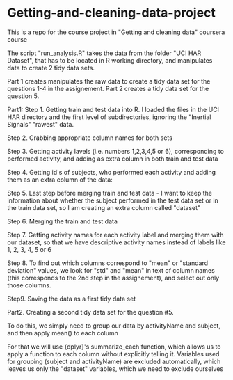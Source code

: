 Getting-and-cleaning-data-project
=================================

This is a repo for the course project in "Getting and cleaning data" coursera course


The script "run_analysis.R" takes the data from the folder "UCI HAR Dataset", that has to be located in R working directory,
and manipulates data to create 2 tidy data sets. 

Part 1 creates manipulates the raw data to create a tidy data set for the questions 1-4 in the assignement.
Part 2 creates a tidy data set for the question 5.

Part1:
Step 1. Getting train and test data into R. I loaded the files in the UCI HAR directory and the first level
of subdirectories, ignoring the "Inertial Signals" "rawest" data.

Step 2. Grabbing appropriate column names for both sets

Step 3. Getting activity lavels (i.e. numbers 1,2,3,4,5 or 6), corresponding to performed activity, and adding as extra column in both train and test data

Step 4. Getting id's of subjects, who performed each activity and adding them as an extra 
column of the data:

Step 5.  Last step before merging train and test data - I want to keep the information
about whether the subject performed in the test data set or in the train data
set, so I am creating an extra column called "dataset"

Step 6. Merging the train and test data

Step 7. Getting activity names for each activity label and merging them with our 
dataset, so that we have descriptive activity names instead of labels like
1, 2, 3, 4, 5 or 6

Step 8. To find out which columns correspond to "mean" or "standard deviation" values,
we look for "std" and "mean" in text of column names (this corresponds to the
2nd step in the assignement), and select out only those columns.

Step9. Saving the data as a first tidy data set 

Part2. Creating a second tidy data set for the question #5.

To do this, we simply need to group our data by activityName and subject, and
then apply mean() to each column

For that we will use {dplyr}'s summarize_each function, which allows us to 
apply a function to each column without explicitly telling it. Variables
used for grouping (subject and activityName) are excluded automatically,
which leaves us only the "dataset" variables, which we need to exclude 
ourselves